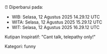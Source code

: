 ⏰ Diperbarui pada:
- WIB: Selasa, 12 Agustus 2025 14.29.12 UTC
- WITA: Selasa, 12 Agustus 2025 15.29.12 UTC
- WIT: Selasa, 12 Agustus 2025 16.29.12 UTC

Kutipan Inspiratif:
"Cant talk, telepathy only!"


Kategori: funny

